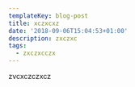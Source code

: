 ```yaml
---
templateKey: blog-post
title: xczxcxz
date: '2018-09-06T15:04:53+01:00'
description: zxczxc
tags:
  - zxczxcczx
---
```

 zvcxczczxcz
